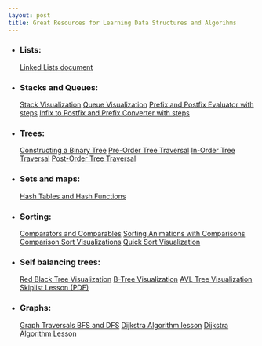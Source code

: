 ```yaml
---
layout: post
title: Great Resources for Learning Data Structures and Algorihms
---
```


- ### Lists: 
    [Linked Lists document](https://www.cs.cmu.edu/~adamchik/15-121/lectures/Linked%20Lists/linked%20lists.html)

- ### Stacks and Queues:
    [Stack Visualization](https://www.cs.usfca.edu/~galles/visualization/StackArray.html)
    [Queue Visualization](https://www.cs.usfca.edu/~galles/visualization/QueueArray.html)
    [Prefix and Postfix Evaluator with steps](https://raj457036.github.io/Simple-Tools/prefixAndPostfixEvaluator.html)
    [Infix to Postfix and Prefix Converter with steps](https://raj457036.github.io/Simple-Tools/prefixAndPostfixConvertor.html)

- ### Trees:
    [Constructing a Binary Tree](https://www.youtube.com/watch?v=m4T__2QnoyQ)
    [Pre-Order Tree Traversal](https://www.youtube.com/watch?v=1WxLM2hwL-U)
    [In-Order Tree Traversal](https://www.youtube.com/watch?v=5dySuyZf9Qg)
    [Post-Order Tree Traversal](https://www.youtube.com/watch?v=4zVdfkpcT6U)

- ### Sets and maps: 
    [Hash Tables and Hash Functions](https://www.youtube.com/watch?v=KyUTuwz_b7Q)

- ### Sorting:
    [Comparators and Comparables](https://www.baeldung.com/java-comparator-comparable)
    [Sorting Animations with Comparisons](http://sorting.at/)
    [Comparison Sort Visualizations](https://www.cs.usfca.edu/~galles/visualization/ComparisonSort.html)
    [Quick Sort Visualization](http://me.dt.in.th/page/Quicksort/)

- ### Self balancing trees:
    [Red Black Tree Visualization](https://www.cs.usfca.edu/~galles/visualization/RedBlack.html)
    [B-Tree Visualization](https://www.cs.usfca.edu/~galles/visualization/BTree.html)
    [AVL Tree Visualization](https://www.cs.usfca.edu/~galles/visualization/AVLtree.html)
    [Skiplist Lesson (PDF)](https://www.cs.cmu.edu/~ckingsf/bioinfo-lectures/skiplists.pdf)

- ### Graphs:
    [Graph Traversals BFS and DFS](https://www.youtube.com/watch?v=pcKY4hjDrxk)
    [Dijkstra Algorithm lesson](https://www.youtube.com/watch?v=XB4MIexjvY0)
    [Dijkstra Algorithm Lesson](https://www.youtube.com/watch?v=pVfj6mxhdMw)



